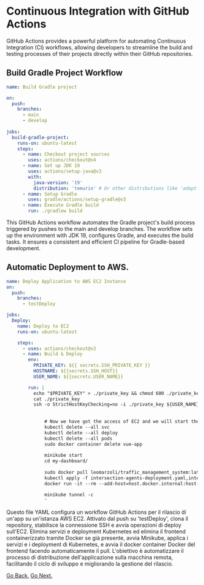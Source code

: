# Continuous Integration with GitHub Actions

GitHub Actions provides a powerful platform for automating Continuous Integration (CI) workflows, allowing developers to streamline the build and testing processes of their projects directly within their GitHub repositories.

## Build Gradle Project Workflow

```yaml
name: Build Gradle project

on:
  push:
    branches:
      - main
      - develop
      
jobs:
  build-gradle-project:
    runs-on: ubuntu-latest
    steps:
      - name: Checkout project sources
        uses: actions/checkout@v4
      - name: Set up JDK 19
        uses: actions/setup-java@v3
        with:
          java-version: '19'
          distribution: 'temurin' # Or other distributions like 'adopt'
      - name: Setup Gradle
        uses: gradle/actions/setup-gradle@v3
      - name: Execute Gradle build
        run: ./gradlew build
```

This GitHub Actions workflow automates the Gradle project's build process triggered by pushes to the main and develop branches. The workflow sets up the environment with JDK 19, configures Gradle, and executes the build tasks.
It ensures a consistent and efficient CI pipeline for Gradle-based development.

## Automatic Deployment to AWS.

```yaml
name: Deploy Application to AWS EC2 Instance
on:
  push:
    branches:
      - testDeploy

jobs:
  Deploy:
    name: Deploy to EC2
    runs-on: ubuntu-latest

    steps:
      - uses: actions/checkout@v2
      - name: Build & Deploy
        env:
          PRIVATE_KEY: ${{ secrets.SSH_PRIVATE_KEY }}
          HOSTNAME: ${{secrets.SSH_HOST}}
          USER_NAME: ${{secrets.USER_NAME}}

        run: |
          echo "$PRIVATE_KEY" > ./private_key && chmod 600 ./private_key
          cat ./private_key
          ssh -o StrictHostKeyChecking=no -i ./private_key ${USER_NAME}@${HOSTNAME} '
          
          
              # Now we have got the access of EC2 and we will start the deploy .
              kubectl delete --all svc
              kubectl delete --all deploy
              kubectl delete --all pods
              sudo docker container delete vue-app
          
              minikube start
              cd my-dashboard/
          
              sudo docker pull leomarzoli/traffic_management_system:latest
              kubectl apply -f intersection-agents-deployment.yaml,intersection-agents-service.yaml,spring-db-app-deployment.yaml,spring-db-app-service.yaml,user-db-deployment.yaml,user-db-service.yaml
              docker run -it --rm --add-host=host.docker.internal:host-gateway -d -p 8080:80 --name vue-app leomarzoli/traffic_management_system:latest
          
              minikube tunnel -c
              '
```
Questo file YAML configura un workflow GitHub Actions per il rilascio di un'app su un'istanza AWS EC2. Attivato dal push su 'testDeploy', clona il repository, stabilisce la connessione SSH e avvia operazioni di deploy sull'EC2. Elimina servizi e deployment Kubernetes ed elimina il frontend containerizzato tramite Docker se già presente, avvia Minikube, applica i servizi e i deployment di Kubernetes, e avvia il docker container Docker del frontend facendo automaticamente il pull. L'obiettivo è automatizzare il processo di distribuzione dell'applicazione sulla macchina remota, facilitando il ciclo di sviluppo e migliorando la gestione del rilascio.

[Go Back.](./index.md) [Go Next.](./containerization.md)
